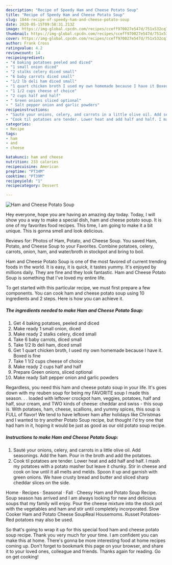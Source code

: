 ```yaml
---
description: "Recipe of Speedy Ham and Cheese Potato Soup"
title: "Recipe of Speedy Ham and Cheese Potato Soup"
slug: 1844-recipe-of-speedy-ham-and-cheese-potato-soup
date: 2020-05-15T09:58:31.213Z
image: https://img-global.cpcdn.com/recipes/cceff970027e547d/751x532cq70/ham-and-cheese-potato-soup-recipe-main-photo.jpg
thumbnail: https://img-global.cpcdn.com/recipes/cceff970027e547d/751x532cq70/ham-and-cheese-potato-soup-recipe-main-photo.jpg
cover: https://img-global.cpcdn.com/recipes/cceff970027e547d/751x532cq70/ham-and-cheese-potato-soup-recipe-main-photo.jpg
author: Frank Cross
ratingvalue: 4.2
reviewcount: 14
recipeingredient:
- "4 baking potatoes peeled and diced"
- "1 small onion diced"
- "2 stalks celery diced small"
- "6 baby carrots diced small"
- "1/2 lb deli ham diced small"
- "1 quart chicken broth I used my own homemade because I have it Boxed is fine"
- "1 1/2 cups cheese of choice"
- "2 cups half and half"
- " Green onions sliced optional"
- " Salt pepper onion and garlic powders"
recipeinstructions:
- "Sauté your onions, celery, and carrots in a little olive oil. Add seasonings. Add the ham. Pour in the broth and add the potatoes."
- "Cook til potatoes are tender. Lower heat and add half and half. I mash my potatoes with a potato masher but leave it chunky. Stir in cheese and cook on low until it all melts and melds. Spoon it up and garnish with green onions. We have crusty bread and butter and sliced sharp cheddar slices on the side."
categories:
- Recipe
tags:
- ham
- and
- cheese

katakunci: ham and cheese 
nutrition: 233 calories
recipecuisine: American
preptime: "PT34M"
cooktime: "PT39M"
recipeyield: "1"
recipecategory: Dessert

---
```



![Ham and Cheese Potato Soup](https://img-global.cpcdn.com/recipes/cceff970027e547d/751x532cq70/ham-and-cheese-potato-soup-recipe-main-photo.jpg)

Hey everyone, hope you are having an amazing day today. Today, I will show you a way to make a special dish, ham and cheese potato soup. It is one of my favorites food recipes. This time, I am going to make it a bit unique. This is gonna smell and look delicious.

Reviews for: Photos of Ham, Potato, and Cheese Soup. You saved Ham, Potato, and Cheese Soup to your Favorites. Combine potatoes, celery, carrots, onion, ham, and water/broth in stockpot and bring to boil.

Ham and Cheese Potato Soup is one of the most favored of current trending foods in the world. It is easy, it is quick, it tastes yummy. It's enjoyed by millions daily. They are fine and they look fantastic. Ham and Cheese Potato Soup is something that I've loved my entire life.


To get started with this particular recipe, we must first prepare a few components. You can cook ham and cheese potato soup using 10 ingredients and 2 steps. Here is how you can achieve it.

<!--inarticleads1-->

##### The ingredients needed to make Ham and Cheese Potato Soup:

1. Get 4 baking potatoes, peeled and diced
1. Make ready 1 small onion, diced
1. Make ready 2 stalks celery, diced small
1. Take 6 baby carrots, diced small
1. Take 1/2 lb deli ham, diced small
1. Get 1 quart chicken broth, I used my own homemade because I have it. Boxed is fine
1. Take 1 1/2 cups cheese of choice
1. Make ready 2 cups half and half
1. Prepare  Green onions, sliced optional
1. Make ready  Salt pepper onion and garlic powders


Regardless, you need this ham and cheese potato soup in your life. It&#39;s goes down with my reuben soup for being my FAVORITE soup I made this season. . . loaded with leftover crockpot ham, veggies, potatoes, half and half, sour cream, and TWO kinds of cheese: cheddar and swiss - this soup is. With potatoes, ham, cheese, scallions, and yummy spices, this soup is FULL of flavor! We tend to have leftover ham after holidays like Christmas and I wanted to try another Potato Soup recipe, but thought I&#39;d try one that had ham in it, hoping it would be just as good as our old potato soup recipe. 

<!--inarticleads2-->

##### Instructions to make Ham and Cheese Potato Soup:

1. Sauté your onions, celery, and carrots in a little olive oil. Add seasonings. Add the ham. Pour in the broth and add the potatoes.
1. Cook til potatoes are tender. Lower heat and add half and half. I mash my potatoes with a potato masher but leave it chunky. Stir in cheese and cook on low until it all melts and melds. Spoon it up and garnish with green onions. We have crusty bread and butter and sliced sharp cheddar slices on the side.


Home · Recipes · Seasonal · Fall · Cheesy Ham and Potato Soup Recipe. Soup season has arrived and I am always looking for new and delicious soups that my family will enjoy. Pour the cheese mixture into the stock pot with the vegetables and ham and stir until completely incorporated. Slow Cooker Ham and Potato Cheese SoupReal Housemoms. Russet Potatoes- Red potatoes may also be used. 

So that's going to wrap it up for this special food ham and cheese potato soup recipe. Thank you very much for your time. I am confident you can make this at home. There's gonna be more interesting food at home recipes coming up. Don't forget to bookmark this page on your browser, and share it to your loved ones, colleague and friends. Thanks again for reading. Go on get cooking!
